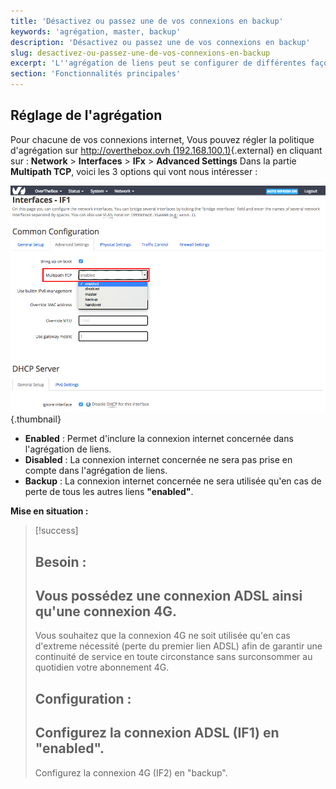 ```yaml
---
title: 'Désactivez ou passez une de vos connexions en backup'
keywords: 'agrégation, master, backup'
description: 'Désactivez ou passez une de vos connexions en backup'
slug: desactivez-ou-passez-une-de-vos-connexions-en-backup
excerpt: 'L''agrégation de liens peut se configurer de différentes façons afin de répondre à vos besoins. Découvrez, dans ce guide, comment procéder à cette configuration.'
section: 'Fonctionnalités principales'
---
```


## Réglage de l'agrégation
Pour chacune de vos connexions internet, Vous pouvez régler la politique d'agrégation sur [http://overthebox.ovh (192.168.100.1)](http://overthebox.ovh){.external} en cliquant sur :  **Network**  >  **Interfaces**  >  **IFx**  >  **Advanced Settings** Dans la partie **Multipath TCP**, voici les 3 options qui vont nous intéresser :


![overthebox](images/Agreg.png){.thumbnail}

- **Enabled** : Permet d'inclure la connexion internet concernée dans l'agrégation de liens.
- **Disabled** : La connexion internet concernée ne sera pas prise en compte dans l'agrégation de liens.
- **Backup** : La connexion internet concernée ne sera utilisée qu'en cas de perte de tous les autres liens **"enabled"**.

**Mise en situation :**


> [!success]
>
> Besoin :
> - 
> Vous possédez une connexion ADSL ainsi qu'une connexion 4G.
> - 
> Vous souhaitez que la connexion 4G ne soit utilisée qu'en cas d'extreme nécessité (perte du premier lien ADSL) afin de garantir une continuité de service en toute circonstance sans surconsommer au quotidien votre abonnement 4G.
> 
> Configuration :
> - 
> Configurez la connexion ADSL (IF1) en "enabled".
> - 
> Configurez la connexion 4G (IF2) en "backup".
> 
> 